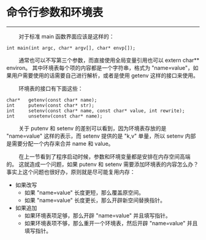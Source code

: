 # 命令行参数和环境表
***

&emsp;&emsp;
对于标准 main 函数界面应该是这样的：

    int main(int argc, char* argv[], char* envp[]);

&emsp;&emsp;
通常也可以不写第三个参数，而直接使用全局变量引用也可以 extern char** environ。
其中环境表每个项的内容都是一个字符串，格式为 "name=value"，如果用户需要使用的话需要自己进行解析，或者是使用 getenv 这样的接口来使用。

&emsp;&emsp;
环境表的接口有下面这些：

    char*   getenv(const char* name);
    int     putenv(const char* str);
    int     setenv(const char* name, const char* value, int rewrite);
    int     unsetenv(const char* name);

&emsp;&emsp;
关于 putenv 和 setenv 的差别可以看到，因为环境表存放的是 "name=value" 这样的表示，而 setenv 提供的是 "k,v" 单量，所以 setenv 内部是需要分配一个内存来合并 name 和 value。

&emsp;&emsp;
在上一节看到了程序启动时候，参数和环境变量都是安排在内存空间高端的。
这就造成一个问题，如果 putenv 和 setenv 需要添加环境表的内容怎么办？
事实上这个问题也很好办，原则就是尽可能复用内存：

+ 如果改写
    + 如果 "name=value" 长度更短，那么覆盖原空间。
    + 如果 "name=value" 长度更长，那么开辟新空间替换指针。
+ 如果追加
    + 如果环境表项足够，那么开辟 "name=value" 并且填写指针。
    + 如果环境表项不够，那么重开一个环境表，然后开辟 "name=value" 并且填写指针。